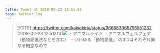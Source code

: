 ```yaml
---
title: Tweet at 2018-02-23 12:51:01
tags: twitter_log
---
```


> [!CITE] https://twitter.com/kaisekiriu/status/966883065795551232 (2018-02-23 12:51:01)
> ![](https://twitter.com/kaisekiriu/status/966883065795551232)
> ・アニマルライツ
> ・アニマルウェルフェア（動物愛護法などを含む）
> ・いわゆる「動物愛護」
> の3つはそれぞれ異なる概念なので
